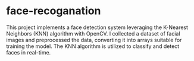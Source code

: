 # face-recoganation
This project implements a face detection system leveraging the K-Nearest Neighbors (KNN) algorithm with OpenCV. I collected a dataset of facial images and preprocessed the data, converting it into arrays suitable for training the model. The KNN algorithm is utilized to classify and detect faces in real-time.

